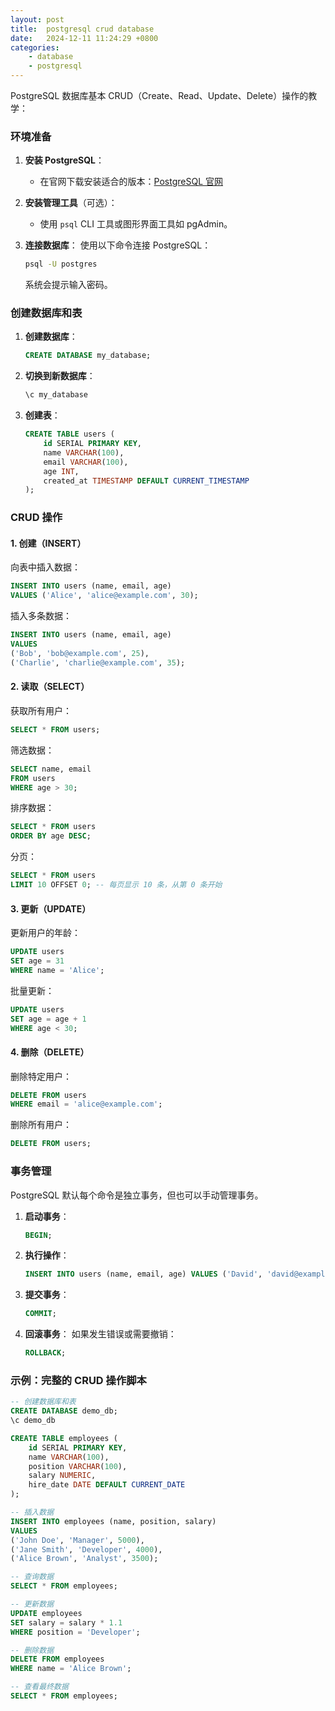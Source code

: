 ```yaml
---
layout: post
title:  postgresql crud database
date:   2024-12-11 11:24:29 +0800
categories: 
    - database
    - postgresql
---
```


PostgreSQL 数据库基本 CRUD（Create、Read、Update、Delete）操作的教学：

### 环境准备
1. **安装 PostgreSQL**：
   - 在官网下载安装适合的版本：[PostgreSQL 官网](https://www.postgresql.org/download/)
2. **安装管理工具**（可选）：
   - 使用 `psql` CLI 工具或图形界面工具如 pgAdmin。

3. **连接数据库**：
   使用以下命令连接 PostgreSQL：
   ```bash
   psql -U postgres
   ```
   系统会提示输入密码。

### 创建数据库和表
1. **创建数据库**：
   ```sql
   CREATE DATABASE my_database;
   ```

2. **切换到新数据库**：
   ```bash
   \c my_database
   ```

3. **创建表**：
   ```sql
   CREATE TABLE users (
       id SERIAL PRIMARY KEY,
       name VARCHAR(100),
       email VARCHAR(100),
       age INT,
       created_at TIMESTAMP DEFAULT CURRENT_TIMESTAMP
   );
   ```

### CRUD 操作

#### 1. 创建（INSERT）
向表中插入数据：
```sql
INSERT INTO users (name, email, age) 
VALUES ('Alice', 'alice@example.com', 30);
```

插入多条数据：
```sql
INSERT INTO users (name, email, age)
VALUES 
('Bob', 'bob@example.com', 25),
('Charlie', 'charlie@example.com', 35);
```

#### 2. 读取（SELECT）
获取所有用户：
```sql
SELECT * FROM users;
```

筛选数据：
```sql
SELECT name, email 
FROM users 
WHERE age > 30;
```

排序数据：
```sql
SELECT * FROM users 
ORDER BY age DESC;
```

分页：
```sql
SELECT * FROM users
LIMIT 10 OFFSET 0; -- 每页显示 10 条，从第 0 条开始
```

#### 3. 更新（UPDATE）
更新用户的年龄：
```sql
UPDATE users
SET age = 31
WHERE name = 'Alice';
```

批量更新：
```sql
UPDATE users
SET age = age + 1
WHERE age < 30;
```

#### 4. 删除（DELETE）
删除特定用户：
```sql
DELETE FROM users
WHERE email = 'alice@example.com';
```

删除所有用户：
```sql
DELETE FROM users;
```

### 事务管理
PostgreSQL 默认每个命令是独立事务，但也可以手动管理事务。

1. **启动事务**：
   ```sql
   BEGIN;
   ```

2. **执行操作**：
   ```sql
   INSERT INTO users (name, email, age) VALUES ('David', 'david@example.com', 28);
   ```

3. **提交事务**：
   ```sql
   COMMIT;
   ```

4. **回滚事务**：
   如果发生错误或需要撤销：
   ```sql
   ROLLBACK;
   ```

### 示例：完整的 CRUD 操作脚本
```sql
-- 创建数据库和表
CREATE DATABASE demo_db;
\c demo_db

CREATE TABLE employees (
    id SERIAL PRIMARY KEY,
    name VARCHAR(100),
    position VARCHAR(100),
    salary NUMERIC,
    hire_date DATE DEFAULT CURRENT_DATE
);

-- 插入数据
INSERT INTO employees (name, position, salary)
VALUES 
('John Doe', 'Manager', 5000),
('Jane Smith', 'Developer', 4000),
('Alice Brown', 'Analyst', 3500);

-- 查询数据
SELECT * FROM employees;

-- 更新数据
UPDATE employees
SET salary = salary * 1.1
WHERE position = 'Developer';

-- 删除数据
DELETE FROM employees
WHERE name = 'Alice Brown';

-- 查看最终数据
SELECT * FROM employees;
```